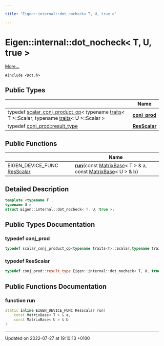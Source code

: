 ```yaml
---

title: "Eigen::internal::dot_nocheck< T, U, true >"

---
```


# Eigen::internal::dot_nocheck< T, U, true >



 [More...](#detailed-description)


`#include <Dot.h>`

## Public Types

|                | Name           |
| -------------- | -------------- |
| typedef <a href="http://example.org/classes/structeigen_1_1internal_1_1scalar__conj__product__op/">scalar_conj_product_op</a>< typename <a href="http://example.org/classes/structeigen_1_1internal_1_1traits/">traits</a>< T >::Scalar, typename <a href="http://example.org/classes/structeigen_1_1internal_1_1traits/">traits</a>< U >::Scalar > | **[conj_prod](http://example.org/classes/structeigen_1_1internal_1_1dot__nocheck_3_01t_00_01u_00_01true_01_4/#typedef-conj-prod)**  |
| typedef <a href="http://example.org/classes/structeigen_1_1internal_1_1scalar__conj__product__op/#typedef-result-type">conj_prod::result_type</a> | **[ResScalar](http://example.org/classes/structeigen_1_1internal_1_1dot__nocheck_3_01t_00_01u_00_01true_01_4/#typedef-resscalar)**  |

## Public Functions

|                | Name           |
| -------------- | -------------- |
| EIGEN_DEVICE_FUNC <a href="http://example.org/classes/structeigen_1_1internal_1_1dot__nocheck_3_01t_00_01u_00_01true_01_4/#typedef-resscalar">ResScalar</a> | **[run](http://example.org/classes/structeigen_1_1internal_1_1dot__nocheck_3_01t_00_01u_00_01true_01_4/#function-run)**(const <a href="http://example.org/classes/classeigen_1_1matrixbase/">MatrixBase</a>< T > & a, const <a href="http://example.org/classes/classeigen_1_1matrixbase/">MatrixBase</a>< U > & b) |

## Detailed Description

```cpp
template <typename T ,
typename U >
struct Eigen::internal::dot_nocheck< T, U, true >;
```

## Public Types Documentation

### typedef conj_prod

```cpp
typedef scalar_conj_product_op<typename traits<T>::Scalar,typename traits<U>::Scalar> Eigen::internal::dot_nocheck< T, U, true >::conj_prod;
```


### typedef ResScalar

```cpp
typedef conj_prod::result_type Eigen::internal::dot_nocheck< T, U, true >::ResScalar;
```


## Public Functions Documentation

### function run

```cpp
static inline EIGEN_DEVICE_FUNC ResScalar run(
    const MatrixBase< T > & a,
    const MatrixBase< U > & b
)
```


-------------------------------

Updated on 2022-07-27 at 19:10:13 +0100